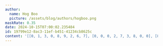 ```yaml
---
author:
  name: Hog Boo
  picture: /assets/blog/authors/hogboo.png
maskRate: 0.35
date: 2024-10-15T07:00:02.235484
id: 19799e12-8ac3-11ef-b451-41234cb8625c
content: '[[0, 1, 3, 0, 8, 9, 2, 6, 7], [0, 0, 0, 2, 7, 3, 8, 0, 0], [8, 0, 2, 4, 0, 1, 3, 9, 5], [2, 6, 7, 1, 9, 4, 5, 8, 3], [1, 0, 8, 3, 0, 7, 0, 0, 9], [9, 0, 5, 6, 2, 8, 4, 0, 0], [6, 0, 1, 7, 3, 5, 0, 4, 0], [0, 0, 0, 0, 0, 2, 1, 0, 6], [0, 0, 4, 9, 1, 6, 0, 5, 8]]'
---
```

